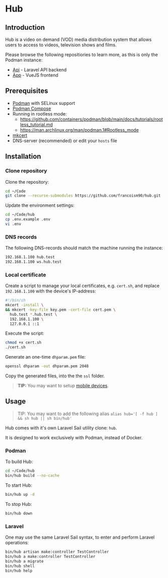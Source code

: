 # Hub

## Introduction

Hub is a video on demand (VOD) media distribution system that allows users to access to videos, television shows and films.

Please browse the following repositiories to learn more, as this is only the Podman instance:

- [Api](https://github.com/francoism90/hub-api) - Laravel API backend
- [App](https://github.com/francoism90/hub-app) - VueJS frontend

## Prerequisites

- [Podman](https://podman.io/) with SELinux support
- [Podman Compose](https://github.com/containers/podman-compose)
- Running in rootless mode:
  - <https://github.com/containers/podman/blob/main/docs/tutorials/rootless_tutorial.md>
  - <https://man.archlinux.org/man/podman.1#Rootless_mode>
- [mkcert](https://github.com/FiloSottile/mkcert)
- DNS-server (recommended) or edit your `hosts` file

## Installation

### Clone repository

Clone the repository:

```bash
cd ~/Code
git clone --recurse-submodules https://github.com/francoism90/hub.git
```

Update the environment settings:

```bash
cd ~/Code/hub
cp .env.example .env
vi .env
```

### DNS records

The following DNS-records should match the machine running the instance:

```md
192.168.1.100 hub.test
192.168.1.100 ws.hub.test
```

### Local certificate

Create a script to manage your local certificates, e.g. `cert.sh`, and replace `192.168.1.100` with the device's IP-address:

```bash
#!/bin/sh
mkcert -install \
&& mkcert -key-file key.pem -cert-file cert.pem \
  hub.test *.hub.test \
  192.168.1.100 \
  127.0.0.1 ::1
```

Execute the script:

```bash
chmod +x cert.sh
./cert.sh
```

Generate an one-time `dhparam.pem` file:

```bash
openssl dhparam -out dhparam.pem 2048
```

Copy the generated files, into the the `ssl` folder.

> **TIP:** You may want to setup [mobile devices](https://github.com/FiloSottile/mkcert#mobile-devices).

## Usage

> TIP: You may want to add the following alias `alias hub='[ -f hub ] && sh hub || sh bin/hub'`

Hub comes with it's own Laravel Sail utility clone: `hub`.

It is designed to work exclusively with Podman, instead of Docker.

### Podman

To build Hub:

```bash
cd ~/Code/hub
bin/hub build --no-cache
```

To start Hub:

```bash
bin/hub up -d
```

To stop Hub:

```bash
bin/hub down
```

### Laravel

One may use the same Laravel Sail syntax, to enter and perform Laravel operations:

```bash
bin/hub artisan make:controller TestController
bin/hub a make:controller TestController
bin/hub a migrate
bin/hub shell
bin/hub help
```
